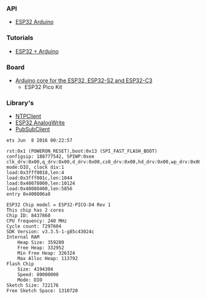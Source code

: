 
### API

 * [ESP32 Arduino](https://docs.espressif.com/projects/arduino-esp32/en/latest/)

### Tutorials

 * [ESP32 + Arduino](https://www.youtube.com/playlist?list=PLzvRQMJ9HDiQ3OIuBWCEW6yE0S0LUWhGU)

### Board
 * [Arduino core for the ESP32, ESP32-S2 and ESP32-C3](https://github.com/espressif/arduino-esp32)
     * ESP32 Pico Kit
 
### Library's
 * [NTPClient](https://github.com/arduino-libraries/NTPClient)
 * [ESP32 AnalogWrite](https://github.com/ERROPiX/ESP32_AnalogWrite)
 * [PubSubClient](https://pubsubclient.knolleary.net/)

```
ets Jun  8 2016 00:22:57

rst:0x1 (POWERON_RESET),boot:0x13 (SPI_FAST_FLASH_BOOT)
configsip: 188777542, SPIWP:0xee
clk_drv:0x00,q_drv:0x00,d_drv:0x00,cs0_drv:0x00,hd_drv:0x00,wp_drv:0x00
mode:DIO, clock div:1
load:0x3fff0018,len:4
load:0x3fff001c,len:1044
load:0x40078000,len:10124
load:0x40080400,len:5856
entry 0x400806a8
```

```
ESP32 Chip model = ESP32-PICO-D4 Rev 1
This chip has 2 cores
Chip ID: 8437860
CPU frequency: 240 MHz
Cycle count: 7297604
SDK Version: v3.3.5-1-g85c43024c
Internal RAM
    Heap Size: 359280
    Free Heap: 332952
    Min Free Heap: 326324
    Max Alloc Heap: 113792
Flash Chip
    Size: 4194304
    Speed: 80000000
    Mode: DIO
Sketch Size: 722176
Free Sketch Space: 1310720
```
